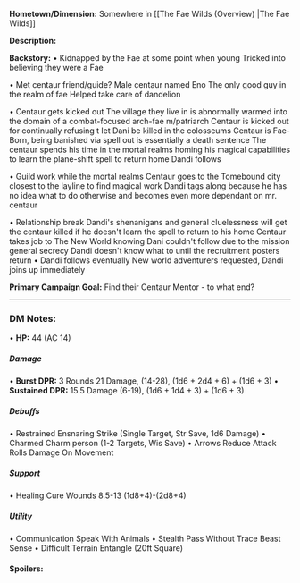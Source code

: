 **Hometown/Dimension:**    Somewhere in [[The Fae Wilds (Overview) |The Fae Wilds]]

**Description:**  


**Backstory:**
• Kidnapped by the Fae at some point when young
	Tricked into believing they were a Fae
	
• Met centaur friend/guide?
	Male centaur named Eno
	The only good guy in the realm of fae
	Helped take care of dandelion 
	
• Centaur gets kicked out
	The village they live in is abnormally warmed into the domain of a combat-focused arch-fae m/patriarch 
	Centaur is kicked out for continually refusing t let Dani be killed in the colosseums
	Centaur is Fae-Born, being banished via spell out is essentially a death sentence
		The centaur spends his time in the mortal realms homing his magical capabilities to learn the plane-shift spell to return home 
	 Dandi follows

• Guild work while the mortal realms
	Centaur  goes to the Tomebound city closest to the layline to find magical work
	Dandi tags along because he has no idea what to do otherwise and becomes even more dependant on mr. centaur 

• Relationship break
	Dandi's shenanigans and general cluelessness will get the centaur killed if he doesn't learn the spell to return to his home
	Centaur takes job to The New World knowing Dani couldn't follow due to the mission general secrecy
	Dandi doesn't know what to until the recruitment posters return
• Dandi follows eventually
	New world adventurers requested, Dandi joins up immediately 

**Primary Campaign Goal:**   Find their Centaur Mentor - to what end?

---
### DM Notes:
• **HP:** 44 (AC 14)
##### Damage
• **Burst DPR:** 3 Rounds
	21 Damage, (14-28), (1d6 + 2d4 + 6) + (1d6 + 3)
• **Sustained DPR:** 
	15.5 Damage (6-19), (1d6 + 1d4 + 3) + (1d6 + 3)
##### Debuffs
• Restrained
	Ensnaring Strike (Single Target, Str Save, 1d6 Damage)
• Charmed
	Charm person (1-2 Targets, Wis Save)
• Arrows
	Reduce Attack Rolls
	Damage On Movement 
##### Support
• Healing
	Cure Wounds 8.5-13  (1d8+4)-(2d8+4) 
##### Utility
• Communication
	Speak With Animals
• Stealth
	Pass Without Trace
	Beast Sense
• Difficult Terrain
	Entangle (20ft Square)
#### Spoilers: